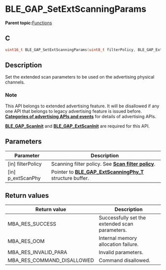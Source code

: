 # BLE\_GAP\_SetExtScanningParams

**Parent topic:**[Functions](GUID-D235316A-5434-4ADA-AEF5-10D073D0126B.md)

## C

```c
uint16_t BLE_GAP_SetExtScanningParams(uint8_t filterPolicy, BLE_GAP_ExtScanningPhy_T *p_extScanPhy);
```

## Description

Set the extended scan parameters to be used on the advertising physical channels.

### Note

This API belongs to extended advertising feature. It will be disallowed if any one API that belongs to legacy advertising feature is issued before. **[Categories of advertising APIs and events](GUID-FD421446-446E-4881-8545-936E69D4C93F.md)** for details of advertising APIs.

**[BLE\_GAP\_ScanInit](GUID-99A5150A-D68F-4BBC-9CCB-B091E1EDFF55.md)** and **[BLE\_GAP\_ExtScanInit](GUID-07438979-F739-480E-A2C2-0329A5939525.md)** are required for this API.

## Parameters

|Parameter|Description|
|---------|-----------|
|\[in\] filterPolicy|Scanning filter policy. See **[Scan filter policy](GUID-50B09164-637F-40A5-A406-BF6625422756.md)**.|
|\[in\] p\_extScanPhy|Pointer to **[BLE\_GAP\_ExtScanningPhy\_T](GUID-380DE040-4C48-4734-B9FB-1EDDA41A6730.md)** structure buffer.|

## Return values

|Return value|Description|
|------------|-----------|
|MBA\_RES\_SUCCESS|Successfully set the extended scan parameters.|
|MBA\_RES\_OOM|Internal memory allocation failure.|
|MBA\_RES\_INVALID\_PARA|Invalid parameters.|
|MBA\_RES\_COMMAND\_DISALLOWED|Command disallowed.|

